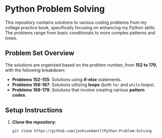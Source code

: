 # Python Problem Solving

This repository contains solutions to various coding problems from my college practice book, specifically focusing on enhancing my Python skills. The problems range from basic conditionals to more complex patterns and loops.

## Problem Set Overview

The solutions are organized based on the problem number, from **152 to 179**, with the following breakdown:

- **Problems 152-155**: Solutions using **if-else** statements.
- **Problems 156-167**: Solutions utilizing **loops** (both `for` and `while` loops).
- **Problems 168-179**: Solutions that involve creating various **pattern codes**.

## Setup Instructions
1. **Clone the repository:**
   ```bash
   git clone https://github.com/joshivedant7/Python-Problem-Solving
